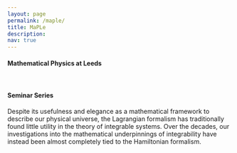 ```yaml
---
layout: page
permalink: /maple/
title: MaPLe
description:
nav: true
---
```


<h4> <b>Ma</b>thematical <b>P</b>hysics at <b>Le</b>eds</h4><br><h4>Seminar Series</h4>

Despite its usefulness and elegance as a mathematical framework to describe our physical universe, the Lagrangian formalism has traditionally found little utility in the theory of integrable systems. Over the decades, our investigations into the mathematical underpinnings of integrability have instead been almost completely tied to the Hamiltonian formalism.
